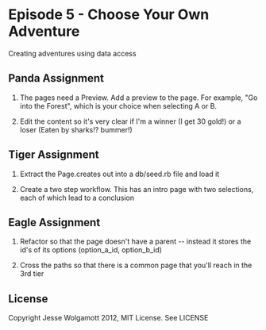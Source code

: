 Episode 5 - Choose Your Own Adventure
=====================================

Creating adventures using data access

Panda Assignment
----------------

1. The pages need a Preview. Add a preview to the page. For example, "Go into the Forest", which is your 
choice when selecting A or B.

2. Edit the content so it's very clear if I'm a winner (I get 30 gold!) or a loser (Eaten by sharks!? bummer!)

Tiger Assignment
----------------

1. Extract the Page.creates out into a db/seed.rb file and load it

2. Create a two step workflow. This has an intro page with two selections, each of which lead to a conclusion

Eagle Assignment
----------------

1. Refactor so that the page doesn't have a parent -- instead it stores the id's of its options (option_a_id, option_b_id)

2. Cross the paths so that there is a common page that you'll reach in the 3rd tier

License
-------

Copyright Jesse Wolgamott 2012, MIT License. See LICENSE
